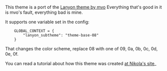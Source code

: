 This theme is a port of the [Lanyon theme by mvo](http://lanyon.getpoole.com/) Everything that's good in it
is mvo's fault, everything bad is mine.

It supports one variable set in the config:

```
    GLOBAL_CONTEXT = {
        "lanyon_subtheme": "theme-base-08"
    }
```

That changes the color scheme, replace 08 with one of 09, 0a, 0b, 0c, 0d, 0e, 0f.

You can read a tutorial about how this theme was created [at Nikola's site]()_

